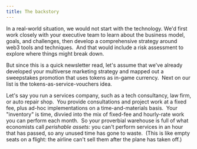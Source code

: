 ```yaml
---
title: The backstory
---
```

In a real-world situation, we would not start with the technology. We'd first work closely with your executive team to learn about the business model, goals, and challenges, then develop a comprehensive strategy around web3 tools and techniques.  And that would include a risk assessment to explore where things might break down. 

But since this is a quick newsletter read, let's assume that we've already developed your multiverse marketing strategy and mapped out a sweepstakes promotion that uses tokens as in-game currency.  Next on our list is the tokens-as-service-vouchers idea.

Let's say you run a services company, such as a tech consultancy, law firm, or auto repair shop.  You provide consultations and project work at a fixed fee, plus ad-hoc implementations on a time-and-materials basis.  Your "inventory" is time, divvied into the mix of fixed-fee and hourly-rate work you can perform each month.  So your proverbial warehouse is full of what economists call _perishable assets:_ you can't perform services in an hour that has passed, so any unused time has gone to waste.  (This is like empty seats on a flight: the airline can't sell them after the plane has taken off.)